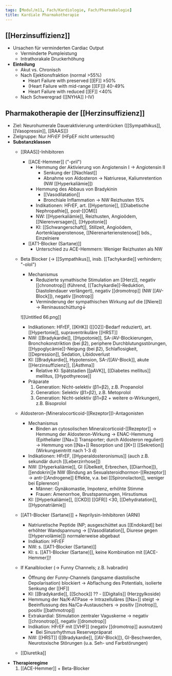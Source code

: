 ```yaml
---
tags: [Modul/m11, Fach/Kardiologie, Fach/Pharmakologie]
title: Kardiale Pharmakotherapie
---
```

## [[Herzinsuffizienz]]

- Ursachen für verminderten Cardiac Output
    - Verminderte Pumpleistung
    - Intrathorakale Druckerhöhung
- **Einteilung**
    - Akut vs. Chronisch
    - Nach Ejektionsfraktion (normal >55%)
        - Heart Failure with preserved [[EF]] ≥50%
        - (Heart Failure with mid-range [[EF]]) 40-49%
        - Heart Failure with reduced [[EF]] <40%
    - Nach Schweregrad ([[NYHA]] I-IV)

## Pharmakotherapie der [[Herzinsuffizienz]]

- Ziel: Neurohumerale Daueraktivierung unterdrücken ([[Sympathikus]], [[Vasopressin]], [[RAAS]])
- Zielgruppe: Nur *HFrEF* (HFpEF nicht untersucht)
- **Substanzklassen**
    - [[RAAS]]-Inhibitoren
        - [[ACE-Hemmer]] ("-pril")
            - Hemmung der Aktivierung von Angiotensin I → Angiotensin II
                - Senkung der [[Nachlast]]
                - Abnahme von Aldosteron → Natriurese, Kaliumretention (NW [[Hyperkaliämie]])
            - Hemmung des Abbaus von Bradykinin
                - [[Vasodilatation]]
                - Bronchiale Inflammation → NW Reizhusten 15%
            - Indikationen: HFrEF, art. [[Hypertonie]], [[Diabetische Nephropathie]], post-[[OMI]]
            - NW: [[Hyperkaliämie]], Reizhusten, Angioödem, [[Nierenversagen]], [[Hypotonie]]
            - KI: [[Schwangerschaft]], Stillzeit, Angioödem, Aortenklappenstenose, [[Nierenarterienstenose]] bds., Einzelniere
        - [[AT1-Blocker (Sartane)]]
            - Unterschied zu ACE-Hemmern: Weniger Reizhusten als NW
    - Beta Blocker (→ [[Sympathikus]], insb. [[Tachykardie]] verhindern; "-olol")
        - Mechanismus
            - Reduzierte symathische Stimulation am [[Herz]], negativ [[chronotrop]] (führend, [[Tachykardie]]-Reduktion, Diastolendauer verlängert), negativ [[dromotrop]] (NW [[AV-Block]]), negativ [[inotrop]]
            - Verminderung der sympathischen Wirkung auf die [[Niere]] → Reninausschüttung↓

        ![[Untitled 66.png]]

        - Indikationen: HFrEF, [[KHK]] ([[O2]]-Bedarf reduziert), art. [[Hypertonie]], supraventrikuläre [[HRST]]
        - NW: [[Bradykardie]], [[Hypotonie]], SA-/AV-Blockierungen, Bronchokonstriktion (bei β2), periphere Durchblutungsstörungen, [[Hypoglycämie]]-Neigung (bei β2), Schlaflosigkeit, [[Depression]], Sedation, Libidoverlust
        - KI: [[Bradykardie]], Hypotension, SA-/[[AV-Block]], akute [[Herzinsuffizienz]], [[Asthma]]
            - Relative KI: Spätstadien [[pAVK]], [[Diabetes mellitus]] mellitus, [[Hypothyreose]]
        - Präparate
            1. Generation: Nicht-selektiv (β1=β2), z.B. Propanolol
            2. Generation: Selektiv (β1>β2), z.B. Metoprolol
            3. Generation: Nicht-selektiv (β1=β2 + weitere α-Wirkungen), z.B. Bisoprolol
    - Aldosteron-(Mineralocorticoid-[[Rezeptor]])-Antagonisten
        - Mechanismus
            - Binden an cytosolischen Mineralcorticoid-[[Rezeptor]] → Hemmung der Aldosteron-Wirkung → ENAC-Hemmung (Epithelialer [[Na+]] Transporter; durch Aldosteron reguliert) → Hemmung von [[Na+]] Resorption und [[K+]] [[Sekretion]] (Wirkungseintritt nach 1-3 d)
        - Indikationen: HFrEF, [[Hyperaldosteronismus]] (auch z.B. sekundär durch [[Leberzirrhose]])
        - NW: [[Hyperkaliämie]], GI (Übelkeit, Erbrechen, [[Diarrhoe]]), [[endokrin]]e NW (Bindung an Sexualsteroidhormon-[[Rezeptor]] → anti-[[Androgene]] Effekte, v.a. bei [[Spironolacton]], weniger bei Eplerenon)
            - Männer: Gynäkomastie, Impotenz, erhöhte Stimme
            - Frauen: Amenorrhoe, Brustspannungen, Hirsutismus
        - KI: [[Hyperkaliämie]], [[CKD]] [[GFR]] <30, [[Dehydratation]], [[Hyponatriämie]]
    - [[AT1-Blocker (Sartane)]] + Neprilysin-Inhibitoren (ARNI)
        - Natriuretische Peptide (NP; ausgeschüttet aus [[Endokard]] bei erhöhter Wandspannung → [[Vasodilatation]], Diurese gegen [[Hypervolämie]]) normalerweise abgebaut
        - Indikation: HFrEF
        - NW: s. [[AT1-Blocker (Sartane)]]
        - KI: s. [[AT1-Blocker (Sartane)]], keine Kombination mit [[ACE-Hemmer]]!
    - If Kanalblocker (→ Funny Channels; z.B. Ivabradin)
        - Öffnung der Funny-Channels (langsame diastolische Depolarisation) blockiert → Abflachung des Potentials, isolierte Senkung der [[HF]]
        - KI: [[Bradykardie]], [[Schock]] ??    - [[Digitalis]] (Herzgylkoside)
        - Hemmung der Na/K-ATPase → Intrazelluläres [[Na+]] steigt → Beeinflussung des Na/Ca-Austauschers → positiv [[inotrop]], positiv [[bathmotrop]]
        - Extrakardial: Stimulation zentraler Vaguskerne → negativ [[chronotrop]], negativ [[dromotrop]]
        - Indikation: HFrEF mit [[VHF]] (negativ [[dromotrop]] ausnutzen)
            - Bei Sinusrhythmus Reservepräparat
        - NW: [[HRST]] ([[Bradykardie]], [[AV-Block]]), GI-Beschwerden, Neurotoxische Störungen (u.a. Seh- und Farbstörungen)
    - [[Diuretika]]
- **Therapieregime**
    1. [[ACE-Hemmer]] + Beta-Blocker

